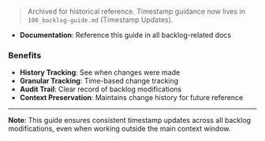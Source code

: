 <!-- CONTEXT_REFERENCE: 400_context-priority-guide.md -->

> Archived for historical reference. Timestamp guidance now lives in `100_backlog-guide.md` (Timestamp Updates).

- **Documentation**: Reference this guide in all backlog-related docs

### Benefits
- **History Tracking**: See when changes were made
- **Granular Tracking**: Time-based change tracking
- **Audit Trail**: Clear record of backlog modifications
- **Context Preservation**: Maintains change history for future reference

---

**Note**: This guide ensures consistent timestamp updates across all backlog modifications, even when working outside the main context window. 